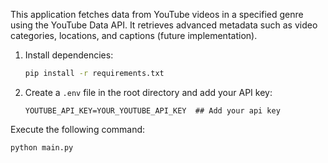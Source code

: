 
This application fetches data from YouTube videos in a specified genre using the YouTube Data API. It retrieves advanced metadata such as video categories, locations, and captions (future implementation).
1. Install dependencies:
   ```bash
   pip install -r requirements.txt
   ```
2. Create a `.env` file in the root directory and add your API key:
   ```env
   YOUTUBE_API_KEY=YOUR_YOUTUBE_API_KEY  ## Add your api key
     ```
Execute the following command:
```bash
python main.py
```
